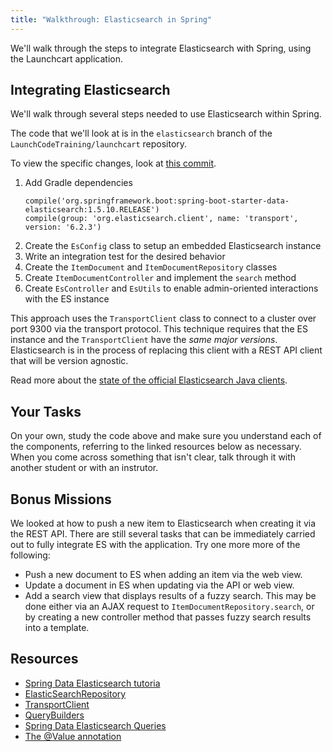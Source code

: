 ```yaml
---
title: "Walkthrough: Elasticsearch in Spring"
---
```


We'll walk through the steps to integrate Elasticsearch with Spring, using the Launchcart application.

## Integrating Elasticsearch

We'll walk through several steps needed to use Elasticsearch within Spring.

<aside class="aside-note" markdown="1">

The code that we'll look at is in the `elasticsearch` branch of the `LaunchCodeTraining/launchcart` repository.

To view the specific changes, look at [this commit](https://gitlab.com/LaunchCodeTraining/launchcart/commit/9e69a809550df5461ee438d0489d98ac255f1956).

</aside>

1. Add Gradle dependencies
    ```
    compile('org.springframework.boot:spring-boot-starter-data-elasticsearch:1.5.10.RELEASE')
	compile(group: 'org.elasticsearch.client', name: 'transport', version: '6.2.3')
    ```
1. Create the `EsConfig` class to setup an embedded Elasticsearch instance
1. Write an integration test for the desired behavior
1. Create the `ItemDocument` and `ItemDocumentRepository` classes
1. Create `ItemDocumentController` and implement the `search` method
1. Create `EsController` and `EsUtils` to enable admin-oriented interactions with the ES instance

<aside class="aside-warning" markdown="1">

This approach uses the `TransportClient` class to connect to a cluster over port 9300 via the transport protocol. This technique requires that the ES instance and the `TransportClient` have the _same major versions_. Elasticsearch is in the process of replacing this client with a REST API client that will be version agnostic.

Read more about the [state of the official Elasticsearch Java clients](https://www.elastic.co/blog/state-of-the-official-elasticsearch-java-clients).

</aside>

## Your Tasks

On your own, study the code above and make sure you understand each of the components, referring to the linked resources below as necessary. When you come across something that isn't clear, talk through it with another student or with an instrutor.

## Bonus Missions

We looked at how to push a new item to Elasticsearch when creating it via the REST API. There are still several tasks that can be immediately carried out to fully integrate ES with the application. Try one more more of the following:

* Push a new document to ES when adding an item via the web view.
* Update a document in ES when updating via the API or web view.
* Add a search view that displays results of a fuzzy search. This may be done either via an AJAX request to `ItemDocumentRepository.search`, or by creating a new controller method that passes fuzzy search results into a template.

## Resources 

- [Spring Data Elasticsearch tutoria](http://www.baeldung.com/spring-data-elasticsearch-tutorial)
- [ElasticSearchRepository](https://docs.spring.io/spring-data/elasticsearch/docs/current/api/org/springframework/data/elasticsearch/repository/ElasticsearchRepository.html)
- [TransportClient](https://www.elastic.co/guide/en/elasticsearch/client/java-api/6.2/transport-client.html)
- [QueryBuilders](https://static.javadoc.io/org.elasticsearch/elasticsearch/2.4.0/org/elasticsearch/index/query/QueryBuilders.html)
- [Spring Data Elasticsearch Queries](http://www.baeldung.com/spring-data-elasticsearch-queries)
- [The @Value annotation](http://www.baeldung.com/spring-value-annotation)